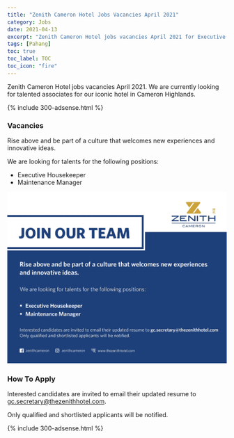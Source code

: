 ```yaml
---
title: "Zenith Cameron Hotel Jobs Vacancies April 2021" 
category: Jobs 
date: 2021-04-13
excerpt: "Zenith Cameron Hotel jobs vacancies April 2021 for Executive Housekeeper and Maintenance Manager" 
tags: [Pahang] 
toc: true 
toc_label: TOC 
toc_icon: "fire" 
--- 
```


Zenith Cameron Hotel jobs vacancies April 2021. We are currently looking for talented associates for our iconic hotel in Cameron Highlands.

{% include 300-adsense.html %} 

### Vacancies
Rise above and be part of a culture that welcomes new experiences
and innovative ideas.

We are looking for talents for the following positions:
- Executive Housekeeper
- Maintenance Manager

![Zenith Cameron Vacancies 2021!](/assets/images/2021-04/zenith-cameron-jobs-vacancies-apr-2021.jpg "Zenith Cameron Vacancies 2021")

### How To Apply
Interested candidates are invited to email their updated resume to gc.secretary@thezenithhotel.com. 

Only qualified and shortlisted applicants will be notified.

{% include 300-adsense.html %} 